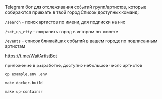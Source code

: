 Telegram бот для отслеживания событий групп/артистов, которые собираются приехать в твой город
Список доступных команд: 

``` /search ```  - поиск артистов по имени, для подписки на них 

``` /set_up_city ```  - сохранить город в котором вы живете

``` /events ```  - список ближайших событий в вашем городе по подписанным артистам 

https://t.me/WaitArtistBot





приложение в разработке, доступно небольшое число артистов

``` cp example.env .env  ``` 

``` make docker-build  ``` 

``` make up-container ```
